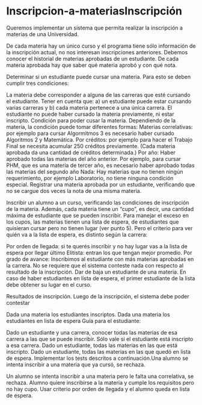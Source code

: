 # Inscripcion-a-materiasInscripción 

Queremos implementar un sistema que permita realizar la inscripción a materias de una Universidad.

De cada materia hay un único curso y el programa tiene sólo información de la inscripción actual, no nos interesan inscripciones anteriores. Debemos conocer el historial de materias aprobadas de un estudiante. De cada materia aprobada hay que saber qué materia aprobó y con qué nota.

Determinar si un estudiante puede cursar una materia. Para esto se deben cumplir tres condiciones:

La materia debe corresponder a alguna de las carreras que esté cursando el estudiante.	Tener en cuenta que: a) un estudiante puede estar cursando varias carreras y b) cada materia pertenece a una única carrera.
El estudiante no puede haber cursado la materia previamente, ni estar inscripto. Condición para poder cusar la materia. Dependiendo de la materia, la condición puede tomar diferentes formas: Materias correlativas: por ejemplo para cursar Algormitmos 3 es necesario haber cursado Algoritmos 2 y Matemática. Por créditos: por ejemplo para hacer el Trabajo Final se necesita acumular 250 créditos previamente. (Cada materia aprobada da una cantidad de créditos determinada.) Por año: Haber aprobado todas las materias del año anterior. Por ejemplo, para cursar PHM, que es una materia de tercer año, es necesario haber aprobado todas las materias del segundo año Nada: Hay materias que no tienen ningún requerimiento, por ejemplo Laboratorio, no tiene ninguna condición especial.
Registrar una materia aprobada por un estudiante, verificando que no se cargue dos veces la nota de una misma materia.

Inscribir un alumno a un curso, verificando las condiciones de inscripción de la materia. Además, cada materia tiene un “cupo”, es decir, una cantidad máxima de estudiante que se pueden inscribir. Para manejar el exceso en los cupos, las materias tienen una lista de espera, de estudiantes que quisieran cursar pero no tienen lugar (ver punto 5). Pero el criterio para ver quién va a la lista de espera, es distinto según la carrera:

Por orden de llegada: si te querés inscribir y no hay lugar vas a la lista de espera por llegar último
Elitista: entran los que tengan mejor promedio.
Por grado de avance: Inscribimos al estudiante con más materias aprobadas en la carrera. No se requiere que el sistema conteste nada con respecto al resultado de la inscripción.
Dar de baja un estudiante de una materia. En caso de haber estudiantes en lista de espera, el primer estudiante de la lista debe obtener su lugar en el curso.

Resultados de inscripción. Luego de la inscripción, el sistema debe poder contestar

Dada una materia los estudiantes inscriptos.
Dada una materia los estudiantes en lista de espera
Guía para el estudiante:

Dado un estudiante y una carrera, conocer todas las materias de esa carrera a las que se puede inscribir. Sólo vale si el estudiante está inscripto a esa carrera.
Dado un estudiante, todas las materias en las que está inscripto.
Dado un estudiante, todas las materias en las que quedó en lista de espera.
Implementar los tests descritos a continuación.Una alumno se intenta inscribir a una materia que ya cursó, se rechaza.

Un alumno se intenta inscribir a una materia pero le falta una correlativa, se rechaza.
Alumno quiere inscribirse a la materia y cumple los requisitos pero no hay cupo. Usar criterio por orden de llegada y el alumno queda en lista de espera.
